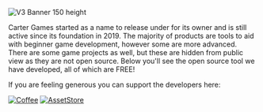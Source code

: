 ![V3 Banner 150 height](https://user-images.githubusercontent.com/33253710/183310405-2fa88a91-64f2-4d46-bd78-133b1cc6899e.jpg)

Carter Games started as a name to release under for its owner and is still active since its foundation in 2019. The majority of products are tools to aid with beginner game development, however some are more advanced. There are some game projects as well, but these are hidden from public view as they are not open source. Below you'll see the open source tool we have developed, all of which are FREE! 

If you are feeling generous you can support the developers here:

<a href="https://www.buymeacoffee.com/cartergames">![Coffee](https://user-images.githubusercontent.com/33253710/191329431-af342186-c39d-4f3b-9e3d-9077d2f3cb92.png)</a>
<a href="https://assetstore.unity.com/publishers/43356">![AssetStore](https://user-images.githubusercontent.com/33253710/191329909-0b6d7924-65b9-4532-935d-fb00413911ca.png)</a>
